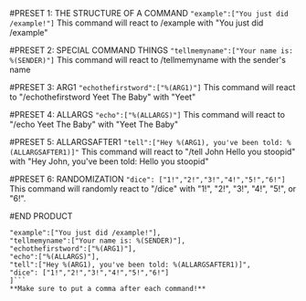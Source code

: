 #PRESET 1: THE STRUCTURE OF A COMMAND
```"example":["You just did /example!"]```
This command will react to /example with "You just did /example"

#PRESET 2: SPECIAL COMMAND THINGS
```"tellmemyname":["Your name is: %(SENDER)"]```
This command will react to /tellmemyname with the sender's name

#PRESET 3: ARG1
```"echothefirstword":["%(ARG1)"]```
This command will react to "/echothefirstword Yeet The Baby" with "Yeet"

#PRESET 4: ALLARGS
```"echo":["%(ALLARGS)"]```
This command will react to "/echo Yeet The Baby" with "Yeet The Baby"

#PRESET 5: ALLARGSAFTER1
```"tell":["Hey %(ARG1), you've been told: %(ALLARGSAFTER1)]"```
This command will react to "/tell John Hello you stoopid" with "Hey John, you've been told: Hello you stoopid"

#PRESET 6: RANDOMIZATION
```"dice": ["1!","2!","3!","4!","5!","6!"]```
This command will randomly react to "/dice" with "1!", "2!", "3!", "4!", "5!", or "6!".

#END PRODUCT
```[
"example":["You just did /example!"],
"tellmemyname":["Your name is: %(SENDER)"],
"echothefirstword":["%(ARG1)"],
"echo":["%(ALLARGS)"],
"tell":["Hey %(ARG1), you've been told: %(ALLARGSAFTER1)]",
"dice": ["1!","2!","3!","4!","5!","6!"]
]```
**Make sure to put a comma after each command!**
